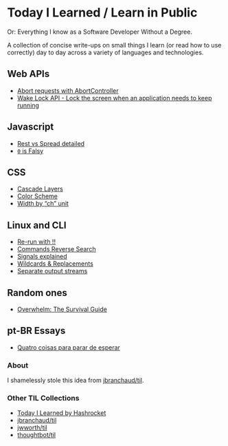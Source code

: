 # Today I Learned / Learn in Public
Or: Everything I know as a Software Developer Without a Degree.

A collection of concise write-ups on small things I learn (or read how to use correctly) day to day across a variety of languages and technologies.

## Web APIs

- [Abort requests with AbortController](web/abort-controller.md)
- [Wake Lock API - Lock the screen when an application needs to keep running](web/wake-lock.md)

## Javascript

- [Rest vs Spread detailed](javascript/triple-dots.md)
- [`0` is Falsy](javascript/zero-is-falsy.md)

## CSS

- [Cascade Layers](css/cascade-layers.md)
- [Color Scheme](css/color-scheme.md)
- [Width by “ch” unit](css/max-width-with-ch.md)

## Linux and CLI

- [Re-run with !!](linux-and-cli/bang-bang.md)
- [Commands Reverse Search](linux-and-cli/reverse-search.md)
- [Signals explained](linux-and-cli/signals.md)
- [Wildcards & Replacements](linux-and-cli/wildcards-replacements.md)
- [Separate output streams](linux-and-cli/output-streams.md)

## Random ones

- [Overwhelm: The Survival Guide](random/overwhelm-survival-guide.md)

## pt-BR Essays

- [Quatro coisas para parar de esperar](essays/4-coisas-parar-de-esperar.md)

### About

I shamelessly stole this idea from
[jbranchaud/til](https://github.com/jbranchaud/til).

### Other TIL Collections

- [Today I Learned by Hashrocket](https://til.hashrocket.com)
- [jbranchaud/til](https://github.com/jbranchaud/til)
- [jwworth/til](https://github.com/jwworth/til)
- [thoughtbot/til](https://github.com/thoughtbot/til)
